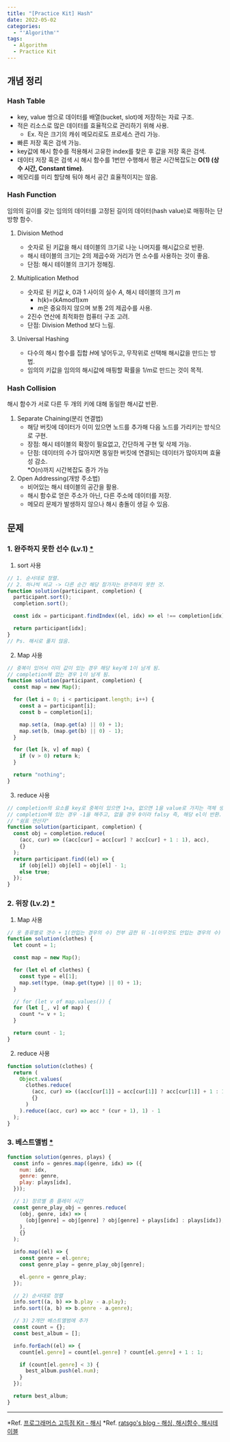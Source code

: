 ```yaml
---
title: "[Practice Kit] Hash"
date: 2022-05-02
categories:
  - "'Algorithm'"
tags:
  - Algorithm
  - Practice Kit
---
```


## 개념 정리

### Hash Table

- key, value 쌍으로 데이터를 배열(bucket, slot)에 저장하는 자료 구조.
- 적은 리소스로 많은 데이터를 효율적으로 관리하기 위해 사용.
  - Ex. 작은 크기의 캐쉬 메모리로도 프로세스 관리 가능.
- 빠른 저장 혹은 검색 가능.
- key값에 해시 함수를 적용해서 고유한 index를 찾은 후 값을 저장 혹은 검색.
- 데이터 저장 혹은 검색 시 해시 함수를 1번만 수행해서 평균 시간복잡도는 **O(1) (상수 시간, Constant time)**.
- 메모리를 미리 할당해 둬야 해서 공간 효율적이지는 않음.

### Hash Function

임의의 길이를 갖는 임의의 데이터를 고정된 길이의 데이터(hash value)로 매핑하는 단방향 함수.

1. Division Method

   - 숫자로 된 키값을 해시 테이블의 크기로 나눈 나머지를 해시값으로 반환.
   - 해시 테이블의 크기는 2의 제곱수와 거리가 먼 소수를 사용하는 것이 좋음.
   - 단점: 해시 테이블의 크기가 정해짐.

2. Multiplication Method

   - 숫자로 된 키값 _k_, 0과 1 사이의 실수 _A_, 해시 테이블의 크기 _m_
     - h(_k_)=(*kA*mod1)x*m*
     - *m*은 중요하지 않으며 보통 2의 제곱수를 사용.
   - 2진수 연산에 최적화한 컴퓨터 구조 고려.
   - 단점: Division Method 보다 느림.

3. Universal Hashing
   - 다수의 해시 함수를 집합 *H*에 넣어두고, 무작위로 선택해 해시값을 만드는 방법.
   - 임의의 키값을 임의의 해시값에 매핑할 확률을 1/*m*로 만드는 것이 목적.

### Hash Collision

해시 함수가 서로 다른 두 개의 키에 대해 동일한 해시값 반환.

1. Separate Chaining(분리 연결법)
   - 해당 버킷에 데이터가 이미 있으면 노드를 추가해 다음 노드를 가리키는 방식으로 구현.
   - 장점: 해시 테이블의 확장이 필요없고, 간단하게 구현 및 삭제 가능.
   - 단점: 데이터의 수가 많아지면 동일한 버킷에 연결되는 데이터가 많아지며 효율성 감소.  
     \*O(n)까지 시간복잡도 증가 가능
2. Open Addressing(개방 주소법)
   - 비어있는 해시 테이블의 공간을 활용.
   - 해시 함수로 얻은 주소가 아닌, 다른 주소에 데이터를 저장.
   - 메모리 문제가 발생하지 않으나 해시 충돌이 생길 수 있음.

## 문제

### 1. 완주하지 못한 선수 (Lv.1) [\*](https://programmers.co.kr/learn/courses/30/lessons/42576?language=javascript#)

1. sort 사용

```js
// 1. 순서데로 정렬.
// 2. 하나씩 비교 -> 다른 순간 해당 참가자는 완주하지 못한 것.
function solution(participant, completion) {
  participant.sort();
  completion.sort();

  const idx = participant.findIndex((el, idx) => el !== completion[idx]);

  return participant[idx];
}
// Ps. 해시로 풀지 않음.
```

2.  Map 사용

```js
// 중복이 있어서 이미 값이 있는 경우 해당 key에 1이 남게 됨.
// completion에 없는 경우 1이 남게 됨.
function solution(participant, completion) {
  const map = new Map();

  for (let i = 0; i < participant.length; i++) {
    const a = participant[i];
    const b = completion[i];

    map.set(a, (map.get(a) || 0) + 1);
    map.set(b, (map.get(b) || 0) - 1);
  }

  for (let [k, v] of map) {
    if (v > 0) return k;
  }

  return "nothing";
}
```

3. reduce 사용

```js
// completion의 요소를 key로 중복이 있으면 1+a, 없으면 1을 value로 가지는 객체 생성.
// completion에 있는 경우 -1을 해주고, 없을 경우 0이라 falsy 즉, 해당 el이 반환.
// "쉼표 연산자"
function solution(participant, completion) {
  const obj = completion.reduce(
    (acc, cur) => ((acc[cur] = acc[cur] ? acc[cur] + 1 : 1), acc),
    {}
  );
  return participant.find((el) => {
    if (obj[el]) obj[el] = obj[el] - 1;
    else true;
  });
}
```

### 2. 위장 (Lv.2) [\*](https://programmers.co.kr/learn/courses/30/lessons/42578?language=javascript)

1. Map 사용

```js
// 옷 종류별로 갯수 + 1(안입는 경우의 수) 전부 곱한 뒤 -1(아무것도 안입는 경우의 수)
function solution(clothes) {
  let count = 1;

  const map = new Map();

  for (let el of clothes) {
    const type = el[1];
    map.set(type, (map.get(type) || 0) + 1);
  }

  // for (let v of map.values()) {
  for (let [_, v] of map) {
    count *= v + 1;
  }

  return count - 1;
}
```

2. reduce 사용

```js
function solution(clothes) {
  return (
    Object.values(
      clothes.reduce(
        (acc, cur) => ((acc[cur[1]] = acc[cur[1]] ? acc[cur[1]] + 1 : 1), acc),
        {}
      )
    ).reduce((acc, cur) => acc * (cur + 1), 1) - 1
  );
}
```

### 3. 베스트앨범 [\*](https://programmers.co.kr/learn/courses/30/lessons/42579)

```js
function solution(genres, plays) {
  const info = genres.map((genre, idx) => ({
    num: idx,
    genre: genre,
    play: plays[idx],
  }));

  // 1) 장르별 총 플레이 시간
  const genre_play_obj = genres.reduce(
    (obj, genre, idx) => (
      (obj[genre] = obj[genre] ? obj[genre] + plays[idx] : plays[idx]), obj
    ),
    {}
  );

  info.map((el) => {
    const genre = el.genre;
    const genre_play = genre_play_obj[genre];

    el.genre = genre_play;
  });

  // 2) 순서대로 정렬
  info.sort((a, b) => b.play - a.play);
  info.sort((a, b) => b.genre - a.genre);

  // 3) 2개만 베스트앨범에 추가
  const count = {};
  const best_album = [];

  info.forEach((el) => {
    count[el.genre] = count[el.genre] ? count[el.genre] + 1 : 1;

    if (count[el.genre] < 3) {
      best_album.push(el.num);
    }
  });

  return best_album;
}
```

---

\*Ref. [프로그래머스 고득점 Kit - 해시](https://programmers.co.kr/learn/courses/30/parts/12077)
\*Ref. [ratsgo's blog - 해싱, 해시함수, 해시테이블](https://ratsgo.github.io/data%20structure&algorithm/2017/10/25/hash/)
